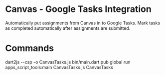 # Canvas - Google Tasks Integration
Automatically put assignments from Canvas in to Google Tasks. Mark tasks as completed automatically after assignments 
are submitted.

# Commands
dart2js --csp -o CanvasTasks.js bin/main.dart
pub global run apps_script_tools:main CanvasTasks.js CanvasTasks

